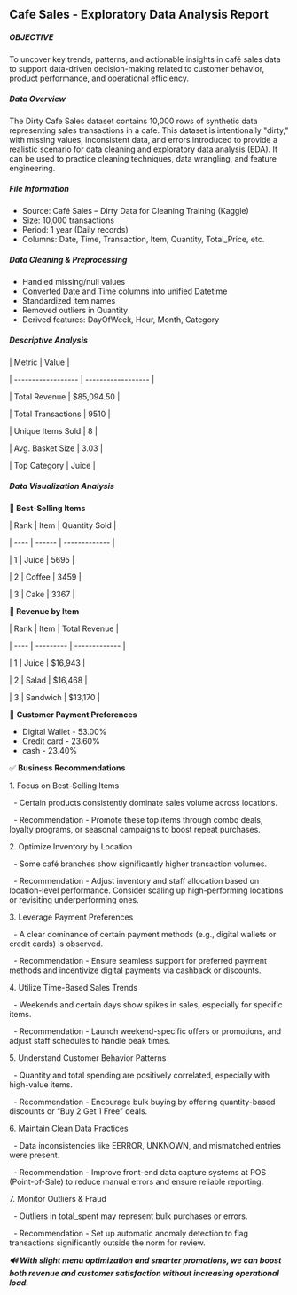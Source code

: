 ## **Cafe Sales - Exploratory Data Analysis Report**



##### **OBJECTIVE**



To uncover key trends, patterns, and actionable insights in café sales data to support data-driven decision-making related to customer behavior, product performance, and operational efficiency.



##### **Data Overview**



The Dirty Cafe Sales dataset contains 10,000 rows of synthetic data representing sales transactions in a cafe. This dataset is intentionally "dirty," with missing values, inconsistent data, and errors introduced to provide a realistic scenario for data cleaning and exploratory data analysis (EDA). It can be used to practice cleaning techniques, data wrangling, and feature engineering.



##### **File Information**



* Source: Café Sales – Dirty Data for Cleaning Training (Kaggle)
* Size: 10,000 transactions
* Period: 1 year (Daily records)
* Columns: Date, Time, Transaction, Item, Quantity, Total\_Price, etc.



##### **Data Cleaning \& Preprocessing**



* Handled missing/null values
* Converted Date and Time columns into unified Datetime
* Standardized item names
* Removed outliers in Quantity
* Derived features: DayOfWeek, Hour, Month, Category



##### **Descriptive Analysis**



| Metric             | Value              |

| ------------------ | ------------------ |

| Total Revenue      | $85,094.50         |

| Total Transactions | 9510               |

| Unique Items Sold  | 8                  |

| Avg. Basket Size   | 3.03               |

| Top Category       | Juice              |



##### **Data Visualization Analysis**



**🛒 Best-Selling Items**



| Rank | Item   | Quantity Sold |

| ---- | ------ | ------------- |

| 1    | Juice  | 5695          |

| 2    | Coffee | 3459          |

| 3    | Cake   | 3367          |



**💸 Revenue by Item**



| Rank | Item      | Total Revenue |

| ---- | --------- | ------------- |

| 1    | Juice     | $16,943       |

| 2    | Salad     | $16,468       |

| 3    | Sandwich  | $13,170       |



👥 **Customer Payment Preferences**



* Digital Wallet - 53.00%
* Credit card - 23.60%
* cash - 23.40%



✅ **Business Recommendations**



1\. Focus on Best-Selling Items



    - Certain products consistently dominate sales volume across locations.

    - Recommendation - Promote these top items through combo deals, loyalty programs, or seasonal campaigns to boost repeat purchases.



2\. Optimize Inventory by Location



    - Some café branches show significantly higher transaction volumes.

    - Recommendation - Adjust inventory and staff allocation based on location-level performance. Consider scaling up high-performing locations or revisiting underperforming ones.



3\. Leverage Payment Preferences



    - A clear dominance of certain payment methods (e.g., digital wallets or credit cards) is observed.

    - Recommendation - Ensure seamless support for preferred payment methods and incentivize digital payments via cashback or discounts.



4\. Utilize Time-Based Sales Trends



    - Weekends and certain days show spikes in sales, especially for specific items.

    - Recommendation - Launch weekend-specific offers or promotions, and adjust staff schedules to handle peak times.



5\. Understand Customer Behavior Patterns



    - Quantity and total spending are positively correlated, especially with high-value items.

    - Recommendation - Encourage bulk buying by offering quantity-based discounts or “Buy 2 Get 1 Free” deals.



6\. Maintain Clean Data Practices



    - Data inconsistencies like EERROR, UNKNOWN, and mismatched entries were present.

    - Recommendation - Improve front-end data capture systems at POS (Point-of-Sale) to reduce manual errors and ensure reliable reporting.



7\. Monitor Outliers \& Fraud



    - Outliers in total\_spent may represent bulk purchases or errors.

    - Recommendation - Set up automatic anomaly detection to flag transactions significantly outside the norm for review.



***🔊 With slight menu optimization and smarter promotions, we can boost both revenue and customer satisfaction without increasing operational load.***

